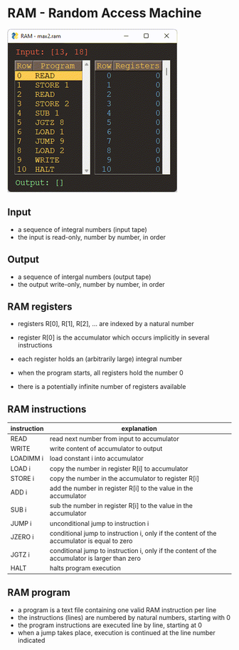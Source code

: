 RAM - Random Access Machine
==

![screenshot](ram_gui.gif)

Input
--
* a sequence of integral numbers (input tape)
* the input is read-only, number by number, in order

Output
--
* a sequence of intergal numbers (output tape)
* the output write-only, number by number, in order

RAM registers
--
* registers R[0], R[1], R[2], ... are indexed by a natural number 
* register R[0] is the accumulator which occurs implicitly in several instructions

* each register holds an (arbitrarily large) integral number
* when the program starts, all registers hold the number 0
* there is a potentially infinite number of registers available


RAM instructions
--
| instruction | explanation |
|----|----|
| READ    | read next number from input to accumulator |
| WRITE   | write content of accumulator to output |
| LOADIMM i | load constant i into accumulator |
| LOAD i  | copy the number in register R[i] to accumulator |
| STORE i | copy the number in the accumulator to register R[i] |
| ADD i   | add the number in register R[i] to the value in the accumulator |
| SUB i   | sub the number in register R[i] to the value in the accumulator |
| JUMP i  | unconditional jump to instruction i |
| JZERO i | conditional jump to instruction i, only if the content of the accumulator is equal to zero |
| JGTZ i  | conditional jump to instruction i, only if the content of the accumulator is larger than zero |
| HALT    | halts program execution |


RAM program
--
* a program is a text file containing one valid RAM instruction per line
* the instructions (lines) are numbered by natural numbers, starting with 0
* the program instructions are executed line by line, starting at 0 
* when a jump takes place, execution is continued at the line number indicated
   